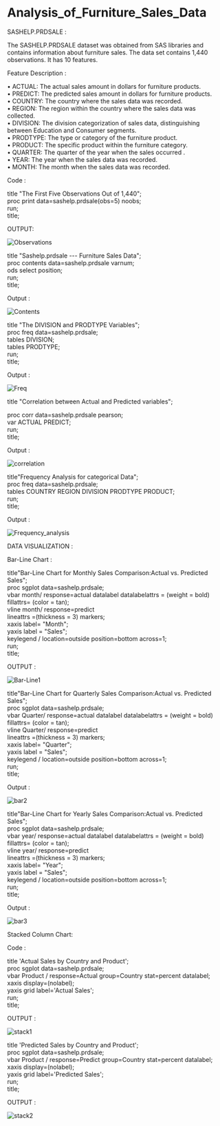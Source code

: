 # Analysis_of_Furniture_Sales_Data

SASHELP.PRDSALE :<br>

The SASHELP.PRDSALE dataset was obtained from SAS libraries and  contains information about furniture sales. The data set contains 1,440 observations. It has 10 features.<br>

Feature Description :<br>

•	ACTUAL: The actual sales amount in dollars for furniture products.<br>
•	PREDICT: The predicted sales amount in dollars for furniture products.<br>
•	COUNTRY: The country where the sales data was recorded.<br>
•	REGION: The region within the country where the sales data was collected.<br>
•	DIVISION: The division categorization of sales data, distinguishing between Education and Consumer segments.<br>
•	PRODTYPE: The type or category of the furniture product.<br>
•	PRODUCT: The specific product within the furniture category.<br>
•	QUARTER: The quarter of the year when the sales occurred .<br>
•	YEAR: The year when the sales data was recorded.<br>
•	MONTH: The month when the sales data was recorded.<br>


Code : <br>
   

title "The First Five Observations Out of 1,440";<br>
proc print data=sashelp.prdsale(obs=5) noobs;<br>
run;<br>
title;<br>

OUTPUT:<br>



![Observations](https://github.com/SUSMIRICHAD/Road_Accident_Data_Analysis/assets/146381149/391ef3fb-db79-4685-b583-6a41e8b0caec)<br>


title "Sashelp.prdsale --- Furniture Sales Data";<br>
proc contents data=sashelp.prdsale varnum;<br>
ods select position;<br>
run;<br>
title;<br>

Output : <br>

![Contents](https://github.com/SUSMIRICHAD/Road_Accident_Data_Analysis/assets/146381149/dc2db247-21b6-42d6-a0e5-5fd46b7d4673)<br>



title "The DIVISION and PRODTYPE Variables";<br>
proc freq data=sashelp.prdsale;<br>
tables DIVISION;<br>
tables PRODTYPE;<br>
run;<br>
title;<br>

Output : <br>

![Freq](https://github.com/SUSMIRICHAD/Road_Accident_Data_Analysis/assets/146381149/c7c55a82-1c24-49d0-8f25-7ce6ee2ff793)<br>

title "Correlation between Actual and Predicted variables";<br>

proc corr data=sashelp.prdsale pearson;<br>
   var ACTUAL PREDICT;<br>
run;<br>
title;<br>

Output : <br>

![correlation](https://github.com/SUSMIRICHAD/Road_Accident_Data_Analysis/assets/146381149/701e540c-91f6-4e20-9f6a-26b1620ebedd)<br>

title"Frequency Analysis for categorical Data";<br>
proc freq data=sashelp.prdsale;<br>
   tables COUNTRY REGION DIVISION PRODTYPE PRODUCT;<br>
run;<br>
title;<br>

Output :<br>

![Frequency_analysis](https://github.com/SUSMIRICHAD/Analysis_of_Furniture_Sales_Data/assets/146381149/0f874cbf-1397-44ab-a0ee-83bf5d14ff71)<br>

DATA VISUALIZATION : <br>


Bar-Line Chart :<br>

title"Bar-Line Chart for Monthly Sales Comparison:Actual vs. Predicted Sales";<br>
proc sgplot data=sashelp.prdsale;<br>
  vbar month/ response=actual datalabel datalabelattrs = (weight = bold)<br>
                   fillattrs= (color = tan);<br>
  vline month/ response=predict<br>
                 lineattrs =(thickness = 3) markers;<br>
  xaxis label= "Month";<br>
  yaxis label = "Sales";<br>
  keylegend / location=outside position=bottom across=1;<br>
  run;<br>
  title;<br>

OUTPUT : <br>

![Bar-Line1](https://github.com/SUSMIRICHAD/Analysis_of_Furniture_Sales_Data/assets/146381149/79ff6e48-f2ad-410d-b3ec-6bf8937d4279)<br>



title"Bar-Line Chart for Quarterly Sales Comparison:Actual vs. Predicted Sales";<br>
proc sgplot data=sashelp.prdsale;<br>
  vbar Quarter/ response=actual datalabel datalabelattrs = (weight = bold)<br>
                   fillattrs= (color = tan);<br>
  vline Quarter/ response=predict<br>
                 lineattrs =(thickness = 3) markers;<br>
  xaxis label= "Quarter";<br>
  yaxis label = "Sales";<br>
   keylegend / location=outside position=bottom across=1;<br>
  run;<br>
  title;<br>

Output : <br>

![bar2](https://github.com/SUSMIRICHAD/Analysis_of_Furniture_Sales_Data/assets/146381149/5faf859e-3162-42c7-b7c4-6191ff09ed30)<br>



title"Bar-Line Chart for Yearly Sales Comparison:Actual vs. Predicted Sales";<br>
proc sgplot data=sashelp.prdsale;<br>
  vbar year/ response=actual datalabel datalabelattrs = (weight = bold)<br>
                   fillattrs= (color = tan);<br>
  vline year/ response=predict<br>
                 lineattrs =(thickness = 3) markers;<br>
  xaxis label= "Year";<br>
  yaxis label = "Sales";<br>
  keylegend / location=outside position=bottom across=1;<br>
              run;<br>
  title;<br>
  
 Output : <br>

 ![bar3](https://github.com/SUSMIRICHAD/Analysis_of_Furniture_Sales_Data/assets/146381149/1af1b533-f57c-4eda-8b35-3b5d01e0eb87)<br>


 Stacked Column Chart:<br>

Code : <br>

title 'Actual Sales by Country and Product';<br>
proc sgplot data=sashelp.prdsale;<br>
  vbar Product / response=Actual group=Country stat=percent datalabel;<br>
  xaxis display=(nolabel);<br>
  yaxis grid  label='Actual Sales';<br>
run;<br>
title;<br>

OUTPUT :<br>


![stack1](https://github.com/SUSMIRICHAD/Analysis_of_Furniture_Sales_Data/assets/146381149/fc2dda44-d2df-4d04-9641-e47a62984514)<br>

title 'Predicted Sales by Country and Product';<br>
proc sgplot data=sashelp.prdsale;<br>
  vbar Product / response=Predict group=Country stat=percent datalabel;<br>
  xaxis display=(nolabel);<br>
  yaxis grid  label='Predicted Sales';<br>
run;<br>
title;<br>

OUTPUT :<br>

![stack2](https://github.com/SUSMIRICHAD/Analysis_of_Furniture_Sales_Data/assets/146381149/652f3d4b-eb29-4d17-a41c-7a91394e2860)<br>



      









